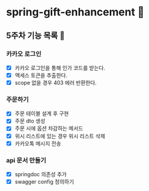 # spring-gift-enhancement 🎁
## 5주차 기능 목록 📄
### 카카오 로그인
- [x] 카카오 로그인을 통해 인가 코드를 받는다.
- [x] 액세스 토큰을 추출한다. 
- [x] scope 없을 경우 403 에러 반환한다. 

### 주문하기
- [x] 주문 테이블 설계 후 구현
- [x] 주문 dto 생성
- [x] 주문 시에 옵션 차감하는 메서드
- [x] 위시 리스트에 있는 경우 위시 리스트 삭제
- [x] 카카오톡 메시지 전송

### api 문서 만들기
- [x] springdoc 의존성 추가
- [x] swagger config 정의하기
